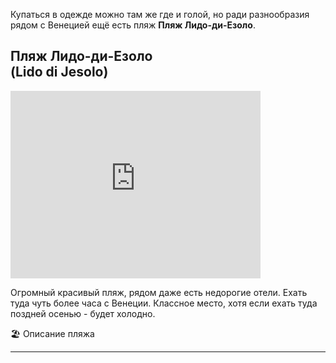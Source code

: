 
Купаться в одежде можно там же где и голой, но ради разнообразия рядом с Венецией ещё есть пляж **Пляж Лидо-ди-Езоло**.

## Пляж Лидо-ди-Езоло <br>(Lido di Jesolo)

<iframe class="google-map" src="https://www.google.com/maps/embed?pb=!4v1662070793219!6m8!1m7!1sCAoSLEFGMVFpcE81a0ZNblVNN0F3WS1raEFOM0F5ZEhqRG5jVFF5Yl94dU5BeUlT!2m2!1d45.4861832!2d12.5993719!3f122.92474918321993!4f-26.13651197488035!5f0.7820865974627469" width="400" height="300" style="border:0;" allowfullscreen="" loading="lazy" referrerpolicy="no-referrer-when-downgrade"></iframe>

Огромный красивый пляж, рядом даже есть недорогие отели. Ехать туда чуть более часа с Венеции. Классное место, хотя если ехать туда поздней осенью - будет холодно.


<div class="callout" onclick="location.href='https://1001beach.ru/europe/italy/italian_adriatic_coast/lido_di_jesolo'"><p>🏖️ Описание пляжа</p></div>

---

